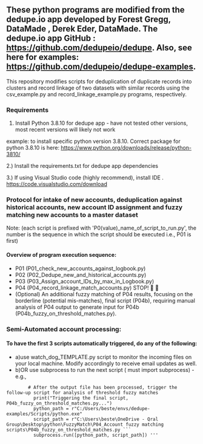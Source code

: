## These python programs are modified from the dedupe.io app developed by Forest Gregg, DataMade , Derek Eder, DataMade. The dedupe.io app GitHub : https://github.com/dedupeio/dedupe. Also, see here for examples: https://github.com/dedupeio/dedupe-examples.
This repository modifies scripts for deduplication of duplicate records into clusters and record linkage of two datasets with similar records using the csv_example.py and record_linkage_example.py programs, respectively.

### Requirements
1) Install Python 3.8.10  for dedupe app - have not tested other versions, most recent versions will likely not work
   
example: to install specific python version 3.8.10. Correct package for python 3.8.10 is here: https://www.python.org/downloads/release/python-3810/

2.) Install the requirements.txt for dedupe app dependencies

3.) If using Visual Studio code (highly recommend), install IDE . https://code.visualstudio.com/download


### Protocol for intake of new accounts, deduplication against historical accounts, new account ID assignment and fuzzy matching new accounts to a master dataset
Note: (each script is prefixed with 'P0(value)_name_of_script_to_run.py', the number is the sequence in which the script should be executed i.e., P01 is first)

#### Overview of program execution sequence: 
- P01 (P01_check_new_accounts_against_logbook.py)
-  P02 (P02_Dedupe_new_and_historical_accounts.py)
-  P03 (P03_Assign_account_IDs_by_max_in_Logbook.py)
-  P04 (P04_record_linkage_match_accounts.py) STOP! :stop_sign: 	:eyes:
-  (Optional) An additional fuzzy matching of P04 results, focusing on the borderline (potential mis-matches), final script (P04b), requiring manual analysis of P04 output to generate input for P04b (P04b_fuzzy_on_threshold_matches.py). 


### Semi-Automated account processing: 
#### To have the first 3 scripts automatically triggered, do any of the following: 
- a)use watch_dog_TEMPLATE.py script to monitor the incoming files on your local machine. Modify accordingly to receive email updates as well.
- b)OR use subprocess to run the next script ( must import subprocess)
      - e.g.,
```
        # After the output file has been processed, trigger the follow-up script for analysis of threshold fuzzy matches
          print("Triggering the final script,  P04b_fuzzy_on_threshold_matches.py...")
          python_path = r"C:/Users/beste/envs/dedupe-examples/Scripts/python.exe"
          script_path = r"C:\Users\beste\OneDrive - Qral Group\Desktop\python\FuzzyMatch\P04_Account fuzzy matching scripts\P04b_fuzzy_on_threshold_matches.py ```
          subprocess.run([python_path, script_path]) '''
